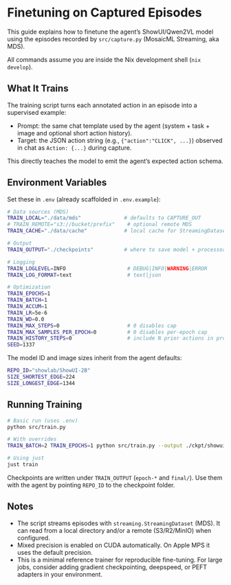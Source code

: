 # Finetuning on Captured Episodes

This guide explains how to finetune the agent’s ShowUI/Qwen2VL model using the
episodes recorded by `src/capture.py` (MosaicML Streaming, aka MDS).

All commands assume you are inside the Nix development shell (`nix develop`).

## What It Trains

The training script turns each annotated action in an episode into a supervised
example:

- Prompt: the same chat template used by the agent (system + task + image and
  optional short action history).
- Target: the JSON action string (e.g., `{"action":"CLICK", ...}`) observed in
  chat as `Action: {...}` during capture.

This directly teaches the model to emit the agent’s expected action schema.

## Environment Variables

Set these in `.env` (already scaffolded in `.env.example`):

```bash
# Data sources (MDS)
TRAIN_LOCAL="./data/mds"              # defaults to CAPTURE_OUT
# TRAIN_REMOTE="s3://bucket/prefix"    # optional remote MDS
TRAIN_CACHE="./data/cache"            # local cache for StreamingDataset

# Output
TRAIN_OUTPUT="./checkpoints"          # where to save model + processor

# Logging
TRAIN_LOGLEVEL=INFO                    # DEBUG|INFO|WARNING|ERROR
TRAIN_LOG_FORMAT=text                  # text|json

# Optimization
TRAIN_EPOCHS=1
TRAIN_BATCH=1
TRAIN_ACCUM=1
TRAIN_LR=5e-6
TRAIN_WD=0.0
TRAIN_MAX_STEPS=0                      # 0 disables cap
TRAIN_MAX_SAMPLES_PER_EPOCH=0          # 0 disables per-epoch cap
TRAIN_HISTORY_STEPS=0                  # include N prior actions in prompt
SEED=1337
```

The model ID and image sizes inherit from the agent defaults:

```bash
REPO_ID="showlab/ShowUI-2B"
SIZE_SHORTEST_EDGE=224
SIZE_LONGEST_EDGE=1344
```

## Running Training

```bash
# Basic run (uses .env)
python src/train.py

# With overrides
TRAIN_BATCH=2 TRAIN_EPOCHS=1 python src/train.py --output ./ckpt/showui-ft

# Using just
just train
```

Checkpoints are written under `TRAIN_OUTPUT` (`epoch-*` and `final/`). Use them
with the agent by pointing `REPO_ID` to the checkpoint folder.

## Notes

- The script streams episodes with `streaming.StreamingDataset` (MDS). It can
  read from a local directory and/or a remote (S3/R2/MinIO) when configured.
- Mixed precision is enabled on CUDA automatically. On Apple MPS it uses the
  default precision.
- This is a minimal reference trainer for reproducible fine-tuning. For large
  jobs, consider adding gradient checkpointing, deepspeed, or PEFT adapters in
  your environment.

